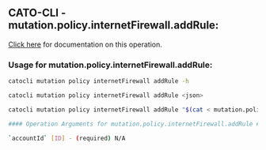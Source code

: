 
## CATO-CLI - mutation.policy.internetFirewall.addRule:
[Click here](https://api.catonetworks.com/documentation/#mutation-mutation.policy.internetFirewall.addRule) for documentation on this operation.

### Usage for mutation.policy.internetFirewall.addRule:

```bash
catocli mutation policy internetFirewall addRule -h

catocli mutation policy internetFirewall addRule <json>

catocli mutation policy internetFirewall addRule "$(cat < mutation.policy.internetFirewall.addRule.json)"

#### Operation Arguments for mutation.policy.internetFirewall.addRule ####

`accountId` [ID] - (required) N/A    
